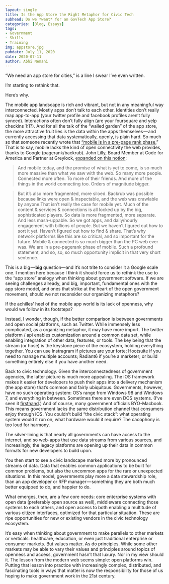 ```yaml
---
layout: single
title: Is the App Store the Right Metaphor for Civic Tech
subhead: Do we *want* for an GovTech App Store?
categories: [Blog, Essays]
tags: 
- Government
- Skills
- Training
img: appstore.jpg
pubdate: July 11, 2020
date: 2020-07-11
author: Abhi Nemani
---
```

“We need an app store for cities,” is a line I swear I’ve even written.

I’m starting to rethink that.

Here’s why.

The mobile app landscape is rich and vibrant, but not in any meaningful way interconnected. Mostly apps don’t talk to each other. Identities don’t really map app-to-app (your twitter profile and facebook profiles aren’t fully synced). Interactions often don’t fully align (are your foursquare and yelp checkins 1:1?). And for all the talk of the “walled garden” of the app store, the more attractive fruit lies is the data within the apps themselves — and currently accessing that data systematically, openly, is plain hard. So much so that someone recently wrote that [“mobile is in a pre-page rank phase.](http://ben-evans.com/benedictevans/2014/2/19/whatsapp-and-19bn)” That is to say, mobile lacks the kind of open connectivity the web provides, thanks to Google (pagerank/backrub). John Lilly, Board Member at Code for America and Partner at Greylock, [expanded on this notion](https://medium.com/new-industrial-revolution/3f606bf985c6):

> And mobile today, and the promise of what is yet to come, is so much more massive than what we saw with the web. So many more people. Connected more often. To more of their friends. And more of the things in the world connecting too. Orders of magnitude bigger.

> But it’s also more fragmented, more siloed. Backrub was possible because links were open & inspectable, and the web was crawlable by anyone.That isn’t really the case for mobile yet. Much of the content & services & connections is all locked up by the big, sophisticated players. So data is more fragmented, more separate. And less mash-uppable. So we got apps, and daily/hourly engagement with billions of people. But we haven’t figured out how to sort it yet. Haven’t figured out how to find & share. That’s why network platforms like this are so critical, and so important for the future. Mobile & connected is so much bigger than the PC web ever was. We are in a pre-pagerank phase of mobile. Such a profound statement, and so, so, so much opportunity implicit in that very short sentence.

This is a big — **big** question—and it’s not trite to consider it a Google scale one. I mention here because I think it should force us to rethink the use to the “app store” analogy when thinking about government software. If we are seeing challenges already, and big, important, fundamental ones with the app store model, and ones that strike at the heart of the open government movement, should we not reconsider our organizing metaphors?

If the achilles’ heel of the mobile app world is its lack of openness, why would we follow in its footsteps?

Instead, I wonder, though, if the better comparison is between governments and open social platforms, such as Twitter. While immensely less complicated, as a organizing metaphor, it may have more import. The twitter platform / api enables customization around a common data set, while enabling integration of other data, features, or tools. The key being that the stream (or hose) is the keystone piece of the ecosystem, holding everything together. You can use Instragram if pictures are your forte; Hootsuite if you need to manage multiple accounts; Radiant6 if you’re a marketer; or build something entirely else if you have another need.

Back to civic technology. Given the interconnectedness of government agencies, the latter picture is much more appealing. The iOS framework makes it easier for developers to push their apps into a delivery mechanism (the app store) that’s common and fairly ubiquitous. Governments, however, have no such operating system: OS’s range from Windows 98 and Windows 7, and everything in between. Sometimes there are even DOS systems. (I’ve seen it [firsthand](http://techcrunch.com/2012/06/02/how-to-cash-in-on-government-as-a-platform/).) And of course, many government officials BYO-Macbook. This means government lacks the same distribution channel that consumers enjoy through iOS. You couldn’t build “the civic stack”: what operating system would it run on, what hardware would it require? The cacophony is too loud for harmony.

The silver-lining is that nearly all governments can have access to the internet, and so web-apps that use data streams from various sources, and increasingly, the legacy platforms are opening up their data in common formats for new developers to build upon.

You then start to see a civic landscape marked more by pronounced streams of data. Data that enables common applications to be built for common problems, but also the uncommon apps for the rare or unexpected situations. In this model, governments play more a data stewardship role, than an app developer or RFP manager — something they are both much better equipped to do, and happier to do.

What emerges, then, are a few core needs: core enterprise systems with open data (preferably open source as well), middleware connecting those systems to each others, and open access to both enabling a multitude of various citizen interfaces, optimized for that particular situation. These are ripe opportunities for new or existing vendors in the civic technology ecosystem.

It’s easy when thinking about government to make parallels to other markets or verticals: healthcare, education, or even just traditional enterprise or consumer markets. But values matter. As do principles. While some other markets may be able to vary their values and principles around topics of openness and access, government hasn’t that luxury. Nor in my view should it. The lesson from the modern web seems simple: open platforms win. Putting that lesson into practice with increasingly complex, distributed, and fascinating tools in ways that matter is now the responsibility for those of us hoping to make government work in the 21st century.